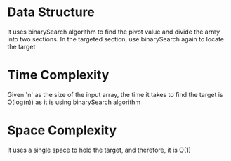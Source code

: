 # Data Structure
It uses binarySearch algorithm to find the pivot value and divide the array into two sections. In the targeted section, use binarySearch again to locate the target

# Time Complexity
Given 'n' as the size of the input array, the time it takes to find the target is O(log(n)) as it is using binarySearch algorithm

# Space Complexity
It uses a single space to hold the target, and therefore, it is O(1)